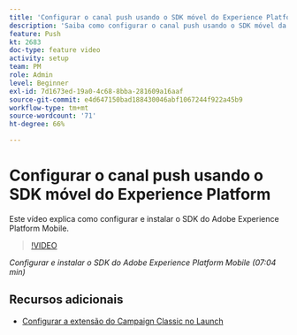 ```yaml
---
title: 'Configurar o canal push usando o SDK móvel do Experience Platform '
description: 'Saiba como configurar o canal push usando o SDK móvel da Experience Cloud. '
feature: Push
kt: 2683
doc-type: feature video
activity: setup
team: PM
role: Admin
level: Beginner
exl-id: 7d1673ed-19a0-4c68-8bba-281609a16aaf
source-git-commit: e4d647150bad188430046abf1067244f922a45b9
workflow-type: tm+mt
source-wordcount: '71'
ht-degree: 66%

---
```


# Configurar o canal push usando o SDK móvel do Experience Platform

Este vídeo explica como configurar e instalar o SDK do Adobe Experience Platform Mobile.

>[!VIDEO](https://video.tv.adobe.com/v/27699?quality=12)

*Configurar e instalar o SDK do Adobe Experience Platform Mobile (07:04 min)*

## Recursos adicionais

* [Configurar a extensão do Campaign Classic no Launch](https://aep-sdks.gitbook.io/docs/using-mobile-extensions/adobe-campaignclassic)
